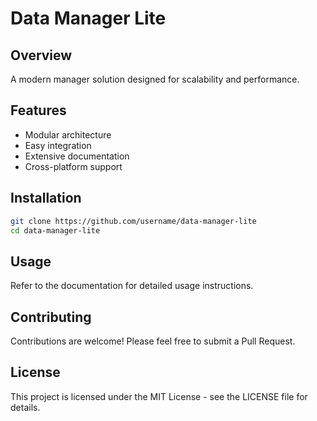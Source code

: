 # Data Manager Lite

## Overview
A modern manager solution designed for scalability and performance.

## Features
- Modular architecture
- Easy integration
- Extensive documentation
- Cross-platform support

## Installation
```bash
git clone https://github.com/username/data-manager-lite
cd data-manager-lite
```

## Usage
Refer to the documentation for detailed usage instructions.

## Contributing
Contributions are welcome! Please feel free to submit a Pull Request.

## License
This project is licensed under the MIT License - see the LICENSE file for details.